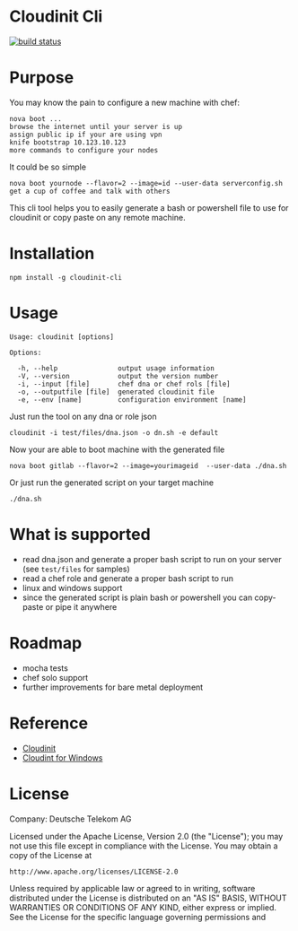 # Cloudinit Cli

[![build status](https://secure.travis-ci.org/TelekomLabs/cloudinit-cli.png)](http://travis-ci.org/TelekomLabs/cloudinit-cli)

# Purpose

You may know the pain to configure a new machine with chef:
 
    nova boot ...
    browse the internet until your server is up
    assign public ip if your are using vpn
    knife bootstrap 10.123.10.123
    more commands to configure your nodes

It could be so simple

    nova boot yournode --flavor=2 --image=id --user-data serverconfig.sh
    get a cup of coffee and talk with others

This cli tool helps you to easily generate a bash or powershell file to use for cloudinit or copy paste on any remote machine.

# Installation

    npm install -g cloudinit-cli

# Usage

    Usage: cloudinit [options]

    Options:

      -h, --help               output usage information
      -V, --version            output the version number
      -i, --input [file]       chef dna or chef rols [file]
      -o, --outputfile [file]  generated cloudinit file
      -e, --env [name]         configuration environment [name]

Just run the tool on any dna or role json

    cloudinit -i test/files/dna.json -o dn.sh -e default

Now your are able to boot machine with the generated file

    nova boot gitlab --flavor=2 --image=yourimageid  --user-data ./dna.sh

Or just run the generated script on your target machine

    ./dna.sh

# What is supported 

 - read dna.json and generate a proper bash script to run on your server (see `test/files` for samples)
 - read a chef role and generate a proper bash script to run
 - linux and windows support
 - since the generated script is plain bash or powershell you can copy-paste or pipe it anywhere

# Roadmap

 - mocha tests
 - chef solo support
 - further improvements for bare metal deployment

# Reference

 - [Cloudinit](http://cloudinit.readthedocs.org/en/latest/)
 - [Cloudint for Windows](https://github.com/cloudbase/cloudbase-init) 

# License

Company: Deutsche Telekom AG

Licensed under the Apache License, Version 2.0 (the "License");
you may not use this file except in compliance with the License.
You may obtain a copy of the License at

    http://www.apache.org/licenses/LICENSE-2.0

Unless required by applicable law or agreed to in writing, software
distributed under the License is distributed on an "AS IS" BASIS,
WITHOUT WARRANTIES OR CONDITIONS OF ANY KIND, either express or implied.
See the License for the specific language governing permissions and